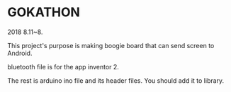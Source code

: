 # GOKATHON
2018 8.11~8.

This project's purpose is making boogie board that can send screen to Android.

bluetooth file is for the app inventor 2.

The rest is arduino ino file and its header files. You should add it to library.
